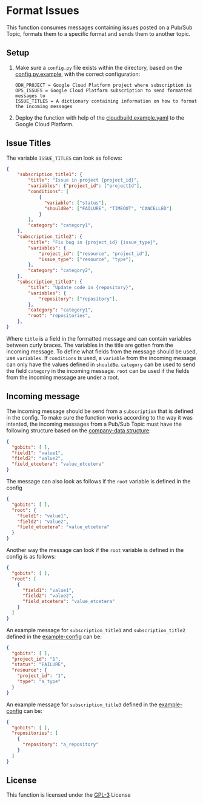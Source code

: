 # Format Issues
This function consumes messages containing issues posted on a Pub/Sub Topic, formats them to a specific format and sends them to another topic.

## Setup
1. Make sure a ```config.py``` file exists within the directory, based on the [config.py.example](config.py.example), with the correct configuration:
    ~~~
    ODH_PROJECT = Google Cloud Platform project where subscription is
    OPS_ISSUES = Google Cloud Platform subscription to send formatted messages to
    ISSUE_TITLES = A dictionary containing information on how to format the incoming messages
    ~~~
2. Deploy the function with help of the [cloudbuild.example.yaml](cloudbuild.example.yaml) to the Google Cloud Platform.

## Issue Titles
The variable ```ISSUE_TITLES``` can look as follows:
~~~JSON
{
    "subscription_title1": {
        "title": "Issue in project {project_id}",
        "variables": {"project_id": ["projectId"],
        "conditions": [
            {
              "variable": ["status"], 
              "shouldBe": ["FAILURE", "TIMEOUT", "CANCELLED"]
            }
        ],
        "category": "category1",
    },
    "subscription_title2": {
        "title": "Fix bug in {project_id} {issue_type}",
        "variables": {
            "project_id": ["resource", "project_id"],
            "issue_type": ["resource", "type"],
        },
        "category": "category2",
    },
    "subscription_title3": {
        "title": "Update code in {repository}",
        "variables": {
            "repository": ["repository"],
        },
        "category": "category1",
        "root": "repositories",
    },
}
~~~
Where ```title``` is a field in the formatted message and can contain variables between curly braces.
The variables in the title are gotten from the incoming message. To define what fields from the message should be used, use ```variables```.
If ```conditions``` is used, a ```variable``` from the incoming message can only have the values defined in ```shouldBe```.
```category``` can be used to send the field ```category``` in the incoming message.
```root``` can be used if the fields from the incoming message are under a root.

## Incoming message
The incoming message should be send from a ```subscription``` that is defined in the config.
To make sure the function works according to the way it was intented, the incoming messages from a Pub/Sub Topic must have the following structure based on the [company-data structure](https://vwt-digital.github.io/project-company-data.github.io/v1.1/schema):
~~~JSON
{
  "gobits": [ ],
  "field1": "value1",
  "field2": "value2",
  "field_etcetera": "value_etcetera"
}
~~~

The message can also look as follows if the ```root``` variable is defined in the config
~~~JSON
{
  "gobits": [ ],
  "root": {
    "field1": "value1",
    "field2": "value2",
    "field_etcetera": "value_etcetera"
  }
}
~~~

Another way the message can look if the ```root``` variable is defined in the config is as follows:
~~~JSON
{
  "gobits": [ ],
  "root": [
    {
      "field1": "value1",
      "field2": "value2",
      "field_etcetera": "value_etcetera"
    }
  ]
}
~~~

An example message for ```subscription_title1``` and ```subscription_title2``` defined in the [example-config](config.py.example) can be:
~~~JSON
{
  "gobits": [ ],
  "project_id": "1",
  "status": "FAILURE",
  "resource": {
    "project_id": "1",
    "type": "a_type"
  }
}
~~~

An example message for ```subscription_title3``` defined in the [example-config](config.py.example) can be:
~~~JSON
{
  "gobits": [ ],
  "repositories": [
    {
      "repository": "a_repository"
    }
  ]
}
~~~

## License
This function is licensed under the [GPL-3](https://www.gnu.org/licenses/gpl-3.0.en.html) License
